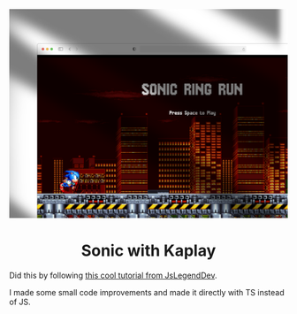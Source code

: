 <div align="center">

<img src="./public/thumb.png" alt="Thumbnail" width="800" />

# Sonic with Kaplay

</div>

Did this by following [this cool tutorial from JsLegendDev](https://www.youtube.com/watch?v=wfRvhPm5qFc).

I made some small code improvements and made it directly with TS instead of JS.
